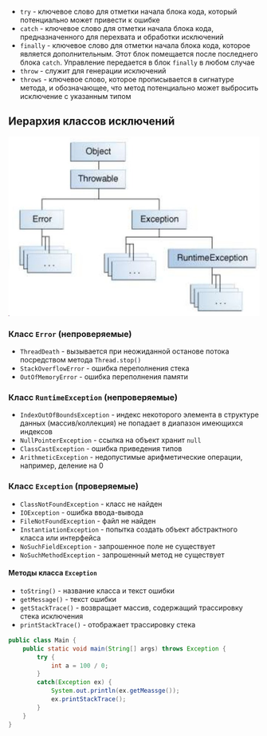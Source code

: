 - `try` - ключевое слово для отметки начала блока кода, который потенциально может привести к ошибке
- `catch` - ключевое слово для отметки начала блока кода, предназначенного для перехвата и обработки исключений
- `finally` - ключевое слово для отметки начала блока кода, которое является дополнительным. Этот блок помещается после последнего блока `catch`. Управление передается в блок `finally` в любом случае
- `throw` - служит для генерации исключений
- `throws` - ключевое слово, которое прописывается в сигнатуре метода, и обозначающее, что метод потенциально может выбросить исключение с указанным типом
## Иерархия классов исключений
![Иерархия классов исключений](../Pictures/07_01.%20Иерархия%20классов%20исключений.png)  
### Класс `Error` (непроверяемые)
- `ThreadDeath` - вызывается при неожиданной останове потока посредством метода `Thread.stop()`
- `StackOverflowError` - ошибка переполнения стека
- `OutOfMemoryError` - ошибка переполнения памяти
### Класс `RuntimeException` (непроверяемые)
- `IndexOutOfBoundsException` - индекс некоторого элемента в структуре данных (массив/коллекция) не попадает в диапазон имеющихся индексов
- `NullPointerException` - ссылка на объект хранит `null`
- `ClassCastException` - ошибка приведения типов
- `ArithmeticException` - недопустимые арифметические операции, например, деление на 0
### Класс `Exception` (проверяемые)
- `ClassNotFoundException` - класс не найден
- `IOException` - ошибка ввода-вывода
- `FileNotFoundException` - файл не найден
- `InstantiationException` - попытка создать объект абстрактного класса или интерфейса
- `NoSuchFieldException` - запрошенное поле не существует
- `NoSuchMethodException` - запрошенный метод не существует
#### Методы класса `Exception`
- `toString()` - название класса и текст ошибки
- `getMessage()` - текст ошибки
- `getStackTrace()` - возвращает массив, содержащий трассировку стека исключения
- `printStackTrace()` - отображает трассировку стека
```java
public class Main {
	public static void main(String[] args) throws Exception {
		try {
			int a = 100 / 0;
		}
		catch(Exception ex) {
			System.out.println(ex.getMeassge());
			ex.printStackTrace();
		}
	}
}
```